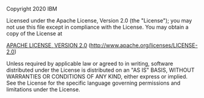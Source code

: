 Copyright 2020 IBM

Licensed under the Apache License, Version 2.0 (the "License");
you may not use this file except in compliance with the License.
You may obtain a copy of the License at

[APACHE LICENSE, VERSION 2.0](http://www.apache.org/licenses/LICENSE-2.0)
(http://www.apache.org/licenses/LICENSE-2.0)

Unless required by applicable law or agreed to in writing, software
distributed under the License is distributed on an "AS IS" BASIS,
WITHOUT WARRANTIES OR CONDITIONS OF ANY KIND, either express or implied.
See the License for the specific language governing permissions and
limitations under the License.
